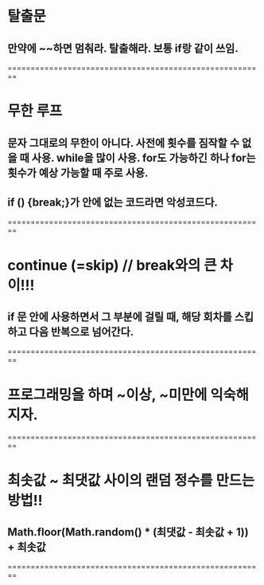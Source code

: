# 탈출문
## 만약에 ~~하면 멈춰라. 탈출해라. 보통 if랑 같이 쓰임.

========================================================

# 무한 루프
## 문자 그대로의 무한이 아니다. 사전에 횟수를 짐작할 수 없을 때 사용. while을 많이 사용. for도 가능하긴 하나 for는 횟수가 예상 가능할 때 주로 사용.
## if () {break;}가 안에 없는 코드라면 악성코드다.

========================================================

# continue (=skip) // break와의 큰 차이!!!
## if 문 안에 사용하면서 그 부분에 걸릴 때, 해당 회차를 스킵하고 다음 반복으로 넘어간다.

========================================================

# 프로그래밍을 하며 ~이상, ~미만에 익숙해지자.

========================================================
# 최솟값 ~ 최댓값 사이의 랜덤 정수를 만드는 방법!!
## Math.floor(Math.random() * (최댓값 - 최솟값 + 1)) + 최솟값

========================================================
